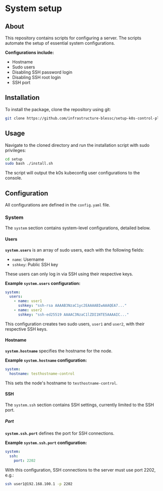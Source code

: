 # System setup

## About
This repository contains scripts for configuring a server. The scripts automate the setup of essential system configurations.

**Configurations include:**
- Hostname
- Sudo users
- Disabling SSH password login
- Disabling SSH root login
- SSH port

## Installation

To install the package, clone the repository using git:

```bash
git clone https://github.com/infrastructure-blessc/setup-k0s-control-plane setup
```

## Usage

Navigate to the cloned directory and run the installation script with sudo privileges:

```bash
cd setup
sudo bash ./install.sh
```

The script will output the k0s kubeconfig user configurations to the console.

## Configuration

All configurations are defined in the `config.yaml` file.

### System

The `system` section contains system-level configurations, detailed below.

#### Users

**`system.users`** is an array of sudo users, each with the following fields:
- `name`: Username
- `sshkey`: Public SSH key

These users can only log in via SSH using their respective keys.

**Example `system.users` configuration:**
```yaml
system:
  users:
    - name: user1
      sshkey: "ssh-rsa AAAAB3NzaC1yc2EAAAABIwAAAQEA7..."
    - name: user2
      sshkey: "ssh-ed25519 AAAAC3NzaC1lZDI1NTE5AAAAIC..."
```

This configuration creates two sudo users, `user1` and `user2`, with their respective SSH keys.

#### Hostname

**`system.hostname`** specifies the hostname for the node.

**Example `system.hostname` configuration:**
```yaml
system:
  hostname: testhostname-control
```

This sets the node's hostname to `testhostname-control`.

#### SSH

The `system.ssh` section contains SSH settings, currently limited to the SSH port.

##### Port

**`system.ssh.port`** defines the port for SSH connections.

**Example `system.ssh.port` configuration:**
```yaml
system:
  ssh:
    port: 2202
```

With this configuration, SSH connections to the server must use port 2202, e.g.:
```bash
ssh user1@192.168.100.1 -p 2202
```